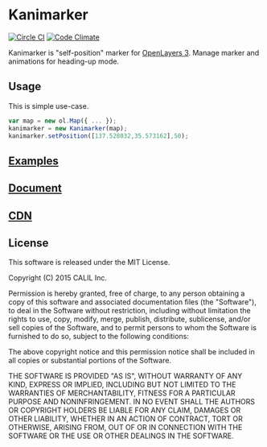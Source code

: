 # Kanimarker

[![Circle CI](https://circleci.com/gh/CALIL/Kanimarker/tree/master.svg?style=svg)](https://circleci.com/gh/CALIL/Kanimarker/tree/master)
[![Code Climate](https://codeclimate.com/github/CALIL/Kanimarker/badges/gpa.svg)](https://codeclimate.com/github/CALIL/Kanimarker)

Kanimarker is "self-position" marker for [OpenLayers 3](http://openlayers.org/).
Manage marker and animations for heading-up mode.

## Usage

This is simple use-case.

```javascript
var map = new ol.Map({ ... });
kanimarker = new Kanimarker(map);
kanimarker.setPosition([137.528032,35.573162],50);
```

## [Examples](https://s3-ap-northeast-1.amazonaws.com/kanimarker/demo.html)
## [Document](https://s3-ap-northeast-1.amazonaws.com/kanimarker/doc/class/Kanimarker.html)
## [CDN](https://s3-ap-northeast-1.amazonaws.com/kanimarker/kanimarker.js)

## License

This software is released under the MIT License.

Copyright (C) 2015 CALIL Inc.

Permission is hereby granted, free of charge, to any person obtaining a copy
of this software and associated documentation files (the "Software"), to deal
in the Software without restriction, including without limitation the rights
to use, copy, modify, merge, publish, distribute, sublicense, and/or sell
copies of the Software, and to permit persons to whom the Software is
furnished to do so, subject to the following conditions:

The above copyright notice and this permission notice shall be included in
all copies or substantial portions of the Software.

THE SOFTWARE IS PROVIDED "AS IS", WITHOUT WARRANTY OF ANY KIND, EXPRESS OR
IMPLIED, INCLUDING BUT NOT LIMITED TO THE WARRANTIES OF MERCHANTABILITY,
FITNESS FOR A PARTICULAR PURPOSE AND NONINFRINGEMENT. IN NO EVENT SHALL THE
AUTHORS OR COPYRIGHT HOLDERS BE LIABLE FOR ANY CLAIM, DAMAGES OR OTHER
LIABILITY, WHETHER IN AN ACTION OF CONTRACT, TORT OR OTHERWISE, ARISING FROM,
OUT OF OR IN CONNECTION WITH THE SOFTWARE OR THE USE OR OTHER DEALINGS IN
THE SOFTWARE.